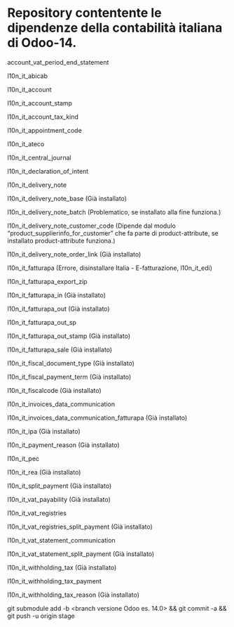 # Repository contentente le dipendenze della contabilità italiana di Odoo-14.

account_vat_period_end_statement

l10n_it_abicab

l10n_it_account

l10n_it_account_stamp

l10n_it_account_tax_kind

l10n_it_appointment_code

l10n_it_ateco

l10n_it_central_journal

l10n_it_declaration_of_intent

l10n_it_delivery_note

l10n_it_delivery_note_base (Già installato)

l10n_it_delivery_note_batch (Problematico, se installato alla fine funziona.)

l10n_it_delivery_note_customer_code (Dipende dal modulo “product_supplierinfo_for_customer” che fa parte di product-attribute, se installato product-attribute funziona.)

l10n_it_delivery_note_order_link (Già installato)

l10n_it_fatturapa (Errore, disinstallare Italia - E-fatturazione, l10n_it_edi)

l10n_it_fatturapa_export_zip

l10n_it_fatturapa_in (Già installato)

l10n_it_fatturapa_out (Già installato)

l10n_it_fatturapa_out_sp

l10n_it_fatturapa_out_stamp (Già installato)

l10n_it_fatturapa_sale (Già installato)

l10n_it_fiscal_document_type (Già installato)

l10n_it_fiscal_payment_term (Già installato)

l10n_it_fiscalcode (Già installato)

l10n_it_invoices_data_communication

l10n_it_invoices_data_communication_fatturapa (Già installato)

l10n_it_ipa (Già installato)

l10n_it_payment_reason (Già installato)

l10n_it_pec

l10n_it_rea (Già installato)

l10n_it_split_payment (Già installato)

l10n_it_vat_payability (Già installato)

l10n_it_vat_registries

l10n_it_vat_registries_split_payment (Già installato)

l10n_it_vat_statement_communication

l10n_it_vat_statement_split_payment (Già installato)

l10n_it_withholding_tax (Già installato)

l10n_it_withholding_tax_payment

l10n_it_withholding_tax_reason (Già installato)

git submodule add -b <branch versione Odoo es. 14.0> <URL> <PATH> && git commit -a && git push -u origin stage
